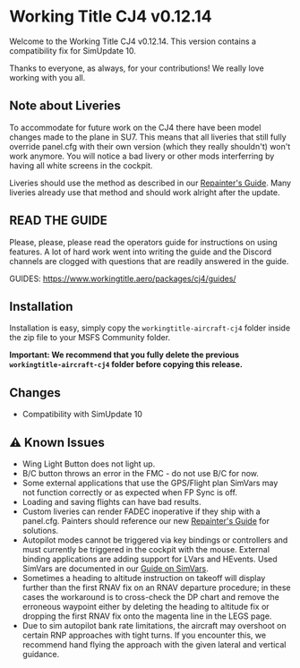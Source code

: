 # Working Title CJ4 v0.12.14
Welcome to the Working Title CJ4 v0.12.14. This version contains a compatibility fix for SimUpdate 10.

Thanks to everyone, as always, for your contributions! We really love working with you all.

## Note about Liveries
To accommodate for future work on the CJ4 there have been model changes made to the plane in SU7. This means that all liveries that still fully override panel.cfg with their own version (which they really shouldn't) won't work anymore. 
You will notice a bad livery or other mods interferring by having all white screens in the cockpit.  

Liveries should use the method as described in our [Repainter's Guide](https://www.workingtitle.aero/packages/cj4/guides/repainter).
Many liveries already use that method and should work alright after the update.

## READ THE GUIDE
Please, please, please read the operators guide for instructions on using features. A lot of hard work went into writing the guide and the Discord channels are clogged with questions that are readily answered in the guide.

GUIDES: https://www.workingtitle.aero/packages/cj4/guides/

## Installation
Installation is easy, simply copy the `workingtitle-aircraft-cj4` folder inside the zip file to your MSFS Community folder. 

**Important: We recommend that you fully delete the previous `workingtitle-aircraft-cj4` folder before copying this release.**

## Changes
- Compatibility with SimUpdate 10

## ⚠️ Known Issues
* Wing Light Button does not light up.
* B/C button throws an error in the FMC - do not use B/C for now.
* Some external applications that use the GPS/Flight plan SimVars may not function correctly or as expected when FP Sync is off.
* Loading and saving flights can have bad results.
* Custom liveries can render FADEC inoperative if they ship with a panel.cfg. Painters should reference our new [Repainter's Guide](https://www.workingtitle.aero/packages/cj4/guides/repainter) for solutions.
* Autopilot modes cannot be triggered via key bindings or controllers and must currently be triggered in the cockpit with the mouse. External binding applications are adding support for LVars and HEvents. Used SimVars are documented in our [Guide on SimVars](https://www.workingtitle.aero/packages/cj4/guides/simvars).
* Sometimes a heading to altitude instruction on takeoff will display further than the first RNAV fix on an RNAV departure procedure; in these cases the workaround is to cross-check the DP chart and remove the erroneous waypoint either by deleting the heading to altitude fix or dropping the first RNAV fix onto the magenta line in the LEGS page.
* Due to sim autopilot bank rate limitations, the aircraft may overshoot on certain RNP approaches with tight turns. If you encounter this, we recommend hand flying the approach with the given lateral and vertical guidance.
